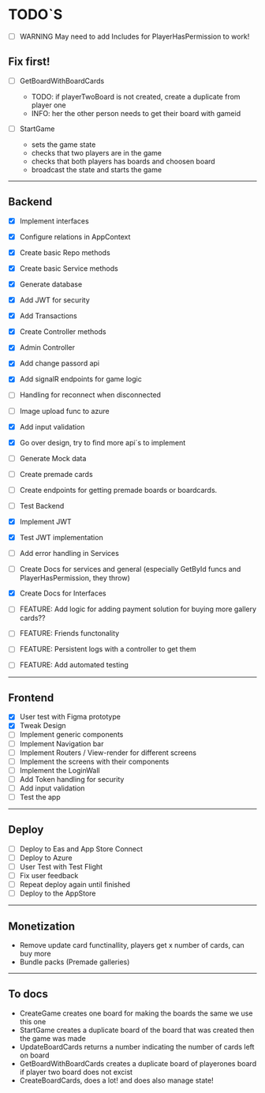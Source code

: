 # TODO`S

- [ ] WARNING May need to add Includes for PlayerHasPermission to work!

## Fix first!

- [ ] GetBoardWithBoardCards

  - TODO: if playerTwoBoard is not created, create a duplicate from player one
  - INFO: her the other person needs to get their board with gameid

- [ ] StartGame
  - sets the game state
  - checks that two players are in the game
  - checks that both players has boards and choosen board
  - broadcast the state and starts the game

<hr />

## Backend

- [x] Implement interfaces
- [x] Configure relations in AppContext
- [x] Create basic Repo methods
- [x] Create basic Service methods
- [x] Generate database
- [x] Add JWT for security
- [x] Add Transactions
- [x] Create Controller methods
- [x] Admin Controller
- [x] Add change passord api
- [x] Add signalR endpoints for game logic
- [ ] Handling for reconnect when disconnected
- [ ] Image upload func to azure
- [x] Add input validation
- [x] Go over design, try to find more api´s to implement
- [ ] Generate Mock data
- [ ] Create premade cards
- [ ] Create endpoints for getting premade boards or boardcards.
- [ ] Test Backend
- [x] Implement JWT
- [x] Test JWT implementation
- [ ] Add error handling in Services
- [ ] Create Docs for services and general (especially GetById funcs and PlayerHasPermission, they throw)
- [x] Create Docs for Interfaces

- [ ] FEATURE: Add logic for adding payment solution for buying more gallery cards??
- [ ] FEATURE: Friends functonality
- [ ] FEATURE: Persistent logs with a controller to get them
- [ ] FEATURE: Add automated testing

<hr />

## Frontend

- [x] User test with Figma prototype
- [x] Tweak Design
- [ ] Implement generic components
- [ ] Implement Navigation bar
- [ ] Implement Routers / View-render for different screens
- [ ] Implement the screens with their components
- [ ] Implement the LoginWall
- [ ] Add Token handling for security
- [ ] Add input validation
- [ ] Test the app

<hr />

## Deploy

- [ ] Deploy to Eas and App Store Connect
- [ ] Deploy to Azure
- [ ] User Test with Test Flight
- [ ] Fix user feedback
- [ ] Repeat deploy again until finished
- [ ] Deploy to the AppStore

<hr />

## Monetization

- Remove update card functinallity, players get x number of cards, can buy more
- Bundle packs (Premade galleries)

<hr />

## To docs

- CreateGame creates one board for making the boards the same we use this one
- StartGame creates a duplicate board of the board that was created then the game was made
- UpdateBoardCards returns a number indicating the number of cards left on board
- GetBoardWithBoardCards creates a duplicate board of playerones board if player two board does not excist
- CreateBoardCards, does a lot! and does also manage state!

